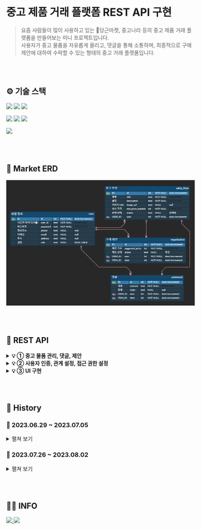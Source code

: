 # 중고 제품 거래 플랫폼 REST API 구현


> 요즘 사람들이 많이 사용하고 있는 🥕당근마켓, 중고나라 등의 중고 제품 거래 플랫폼을 만들어보는 미니 프로젝트입니다.<br>사용자가 중고 물품을 자유롭게 올리고, 댓글을 통해 소통하며, 최종적으로 구매 제안에 대하여 수락할 수 있는 형태의 중고 거래 플랫폼입니다.

<br><br>
## ⚙ 기술 스택
<p>
<img src="https://img.shields.io/badge/Java_17-007396?style=flat&logo=OpenJDK&logoColor=white">
<img src="https://img.shields.io/badge/gradle_8.1.1-02303A?style=flat&logo=gradle&logoColor=white">
<img src="https://img.shields.io/badge/SQLite_3.41.2.2-003B57?style=flat&logo=SQLite&logoColor=white">
</p>
<p>
<img src="https://img.shields.io/badge/Spring_6.0.10-6DB33F?style=flat&logo=Spring&logoColor=white">
<img src="https://img.shields.io/badge/springboot_3.1.1-6DB33F?style=flat&logo=springboot&logoColor=white">
<img src="https://img.shields.io/badge/springsecurity_6.1.1-6DB33F?style=flat&logo=springsecurity&logoColor=white">
</p>
<img src="https://img.shields.io/badge/thymeleaf_3.1.1-005F0F?style=flat&logo=thymeleaf&logoColor=white">

<br><br>

## 📅 Market ERD
![market_ERD](readme_img/erd.png)

<br><br>

## 📁 REST API
<details>
<summary><b>💡 ① 중고 물품 관리, 댓글, 제안</b></summary>

`git clone` 이후, `application.properties`의 `jwt.secret` 값을 변경해야 작동합니다.

### 1. 물품 관리
<details>
<summary><b><u>중고 물품 관리 API</u></b></summary>

**✅ 표시: 로그인 시 JWT 발급 → Auth(Type=Bearer Token): JWT 입력**

<details><summary> 1. POST /items ✅</summary>

Request Body:
```json
{
    "title": "중고 맥북 팝니다",
    "description": "2019년 맥북 프로 13인치 모델입니다",
    "minPriceWanted": 1000000
}
```

Response Body:

![create_item](readme_img/r1.png)

</details>

<details><summary> 2. GET /items?page={page}&limit={limit} </summary>

Response Body:

![viewall_item](readme_img/r2.png)

</details>

<details><summary> 3. GET /items/{itemId} </summary>

Response Body:

![viewone_item](readme_img/r3.png)

</details>


<details><summary> 4. PUT /items/{itemId} ✅</summary>

Request Body:
```json
{
    "title": "응 안팔아",
    "description": "걍 내가 쓸꺼야",
    "minPriceWanted": 5000000
}
```

Response Body:

![update_item](readme_img/r4.png)

</details>


<details><summary> 5. PUT /items/{itemId}/image ✅</summary>

Request Body & Response Body:

![image_item](readme_img/r5.png)

</details>
<details><summary> 6. DELETE /items/{itemId} ✅</summary>

Response Body:

![delete_item](readme_img/r6.png)

</details>
<br>

[📁 **REST API 돌아가기**](#-rest-api)

</details>

### 2. 물품 댓글
<details>
<summary><b><u>중고 물품 댓글 API</u></b></summary>

**✅ 표시: 로그인 시 JWT 발급 → Auth(Type=Bearer Token): JWT 입력**

<details><summary> 1. POST /items/{itemId}/comments ✅</summary>

Request Body:
```json
{
    "content": "할인 가능하신가요?"
}
```

Response Body:

![img](readme_img/c1.png)

</details>
<details><summary> 2. GET /items/{itemId}/comments?page=1 </summary>

Request Body:<br>
page 값을 파라미터로 10개 단위로 보여준다.

Response Body:

![img](readme_img/c2.png)

</details>
<details><summary> 3. PUT /items/{itemId}/comments/{commentId} ✅</summary>

Request Body:
```json
{
    "content": "1000000 정도면 고려 가능합니다"
}
```

Response Body:

![img](readme_img/c3.png)

</details>
<details><summary> 4. PUT /items/{itemId}/comments/{commentId}/reply ✅</summary>

Request Body:
```json
{
    "reply": "ㄴㄴ안됨"
}
```

Response Body:

![img](readme_img/c4.png)

</details>
<details><summary> 5. DELETE /items/{itemId}/comments/{commentId} ✅</summary>

Response Body:

![img](readme_img/c5.png)

</details>

<details><summary> 6. 답글은 물품 등록 작성자를 제외하고는 달 수 없다. ✅</summary>

![img](readme_img/c6.png)

</details>

<details><summary> 7. ROLE_ADMIN 권한이 있는 사용자는 물품 등록 작성자가 아니어도 댓글을 달 수 있다. ✅</summary>

![img](readme_img/c7.png)

</details>

<br>

[📁 **REST API 돌아가기**](#-rest-api)

</details>

### 3. 구매 제안
<details>
<summary><b><u>구매 제안 API</u></b></summary>

**✅ 표시: 로그인 시 JWT 발급 → Auth(Type=Bearer Token): JWT 입력**

<details><summary> 1. POST /items/{itemId}/proposals ✅</summary>

Request Body:
```json
{
    // 구매 제안을 올린 구매자
    "suggestedPrice": 1000000
}
```

Response Body:

![img](readme_img/p1.png)

</details>
<details><summary> 2. GET http://localhost:8080/items/1/proposal?page=1 ✅</summary>

Response Body:

**1) 중고 물품을 올린 판매자가 확인할 수 있는 page**
![img](readme_img/p2.png)
<br><br>

**2) 구매 제안을 올린 구매자가 확인할 수 있는 page**
![img](readme_img/p21.png)

</details>
<details><summary> 3. PUT /items/{itemId}/proposals/{proposalId} ✅</summary>

Request Body:
```json
{
    // 구매 제안을 올린 구매자
    "suggestedPrice": 7777777
}
```

Response Body:

![img](readme_img/p3.png)

</details>
<details><summary> 4. DELETE /items/{itemId}/proposals/{proposalId} ✅</summary>

Response Body:

![img](readme_img/p4.png)

</details>
<details><summary> 5. PUT /items/{itemId}/proposals/{proposalId} ✅</summary>

Request Body:
```json
{
    // 중고 물품을 올린 판매자
    "status": "거절" // "수락"도 가능
}
```

Response Body:

![img](readme_img/p5.png)

</details>
<details><summary> 6. PUT /items/{itemId}/proposals/{proposalId} ✅</summary>

Request Body:
```json
{
    // 구매 제안을 올린 구매자
    "status": "확정"
}
```

Response Body:

![img](readme_img/p6.png)

</details>

<details><summary> 7. 그 외 </summary>

**PUT /items/{itemId}/proposals/{proposalId}**

- 3번의 PUT(제안 가격 변경)의 경우 구매 제안 작성자만 수정이 가능하며, `status`가 "제안", `SuggestedPrice`가 null이 아닐 때만 작동한다.
- 5번의 PUT(수락, 거절)의 경우 물품 등록 작성자만 수정 가능하며, 상태가 수락, 거절이 되었을 경우 구매 제안 작성자는 글을 수정할 수 없다.
- 6번의 PUT(구매 확정)의 경우 구매 제안 작성자만 수정이 가능하며, 현재 "수락" 상태이고 Request로 받는 `status`가 "확정"이면 `status`는 "확정"으로 변한다.

    물품 등록 게시물 또한 "판매 완료"가 된다. 이 상태에서 게시물, 구매 제안을 지울 수 없다. 
    
    또한 자동으로 모든 구매제안은 "거절" 상태가 된다.
- `ROLE_ADMIN`의 권한을 가지고 있다면 구매 제안 API의 모든 기능을 사용할 수 있으며, "판매 완료" 상태가 되어도 수정이나 삭제가 가능하다.

</details>
<br>

[📁 **REST API 돌아가기**](#-rest-api)

</details>

<br>

</details>

<details>
<summary><b>💡 ② 사용자 인증, 관계 설정, 접근 권한 설정</b></summary>

### 1. 사용자 인증
<details>
<summary><b><u>로그인(토큰 발급), 회원가입 API</u></b></summary><br>

<details><summary> 1. POST /users/login </summary>

Request Body:
```json
{
  // ROLE_ADMIN 권한을 가진 TEST 계정 존재
  "userId": "운영자",
  "password": "asdf"
}
```

Response Body:

![POST /users/login](readme_img/log1.png)

</details>

<details><summary> 2. GET /users/login </summary>

Request Body:

**(JSON Data)**
```json
{
  // 회원가입
  "userId": "유저",
  "password": "asdf"
}
```
**(Form Data)**
![GET /users/login_2-2](readme_img/log2-2.png)

Response Body:

![GET /users/login_1](readme_img/log2.png)

DB:

![GET /users/login_2](readme_img/log3.png)

<br>

[📁 **REST API 돌아가기**](#-rest-api)

</details>

</details>

### 2. 관계 설정
<details>
<summary><b><u>ERD 수정 및 코드 수정 API</u></b></summary>

**1. 기존 Entity(Item, Comment, Proposal)의 writer, password 삭제 -> User Enitiy와 1:N 매핑**<br>
[📅 **Market ERD 참고**](#-market-erd)<br>

**2. ERD 변경에 의한 제대로 된 기능 작동을 위한 코드 수정**<br>[📁 **REST API - 💡 ① 중고 물품 관리, 댓글, 제안 참고**](#-rest-api)<br>

**3. 자세한 수정 사항**<br>
**ISSUE :** [2️⃣ DAY 2 / 관계 설정하기](https://github.com/likelion-backend-5th/Project_1_LimHyoungTaek/issues/6) 참고<br>
**PULL REQUEST :** [관계 설정 및 관계 변경으로 인한 코드 변경 #8](https://github.com/likelion-backend-5th/Project_1_LimHyoungTaek/pull/8) 참고

<br>

</details>


### 3. 접근 권한 설정
<details>
<summary><b><u>ROLE STATUS 추가</u></b></summary>

**1. Authentication 추가로 인한 등록(삭제, 변경 등), 조회를 사용자 정보에 따라 제한되거나 가능하게 변경**
 - `ROLE_ADMIN`, `ROLE_USER` 두 권한이 존재하며, `ROLE_ADMIN`은 [**💡 ① 중고 물품 관리, 댓글, 제안**](#-rest-api)의 모든 기능 사용 가능
 - `확정` 상태의 구매 제안을 삭제하는 등 제한되어 있는 기능도 사용할 수 있다.

**2. 자세한 수정 사항**<br>
**ISSUE :** [3️⃣ DAY 3/ 기능 접근 설정하기](https://github.com/likelion-backend-5th/Project_1_LimHyoungTaek/issues/7) 참고<br>
<br><br>
[📁 **REST API 돌아가기**](#-rest-api)

</details>


<br>

</details>

<details>
<summary><b>💡 ③ UI 구현</b></summary>

[//]: # (<summary><b>💡 ③ 채팅, UI 구현, 인증 서버 분리</b></summary>)

### 1. INDEX, 로그인, 회원가입
<details>
<summary><b>HOME - GET / -> (redirect)/items/view</b></summary>

![GET /users/login/view](readme_img/ui0.png)

</details>

<details>
<summary><b>회원가입 - GET /users/register/view</b></summary>

![GET /users/login/view](readme_img/ui0-1.png)

</details>

<details>
<summary><b>로그인 - GET /users/login/view</b></summary>

![GET /users/login/view](readme_img/ui1.png)

</details>

<details>
<summary><b>로그인 후 HOME - GET /items/view</b></summary>

![GET /users/login/view](readme_img/ui1.png)

<br>

[📁 **REST API 돌아가기**](#-rest-api)
</details>


### 2. 물품 등록, 이미지 업로드, 물품 화면
<details>
<summary><b>물품 등록 - GET /items/register/view</b></summary>

![GET /users/login/view](readme_img/ui0-2-1.png)
</details>

<details>
<summary><b>전체 게시물 - GET /items/view</b></summary>

![GET /users/login/view](readme_img/ui0-2-2.png)
</details>

<details>
<summary><b>물품 보기 - GET /items/view/{itemId}</b></summary>

![GET /users/login/view](readme_img/ui0-2-3.png)

</details>

<details>
<summary><b>댓글 - GET /items/view/{itemId}</b></summary>

댓글 다는 것은 html 상에서 구현되지 않았습니다.

![GET /users/login/view](readme_img/ui0-2-4.png)

<br>

[📁 **REST API 돌아가기**](#-rest-api)
</details>

### 3. Page
<details>
<summary><b>HOME(Page 관련) - GET / -> (redirect)/items/view</b></summary>

글이 10개 이상 넘어가면 게시물 페이지를 넘길 수 있다.
댓글도 가능하며 댓글은 15개가 limit으로 잡혀 있다.

![GET /users/login/view](readme_img/ui0-3-1.png)
![GET /users/login/view](readme_img/ui0-3-2.png)

<br>

[📁 **REST API 돌아가기**](#-rest-api)
</details>

</details>

<br><br>

## 📜 History 

### 📆 2023.06.29 ~ 2023.07.05
<details>
<summary>펼쳐 보기</summary>

<details>
<summary>✨ <b>2023-06-29</b>: Repository 생성, DTO 추가, SalesItem MVC 구조</summary>

---
### 2023-06-29
**Create**: Git Repository - 'MiniProject_Basic_LimHyoungTaek'<br>

> ### dependencies
>   - Spring Web
>   - Spring Boot DevTools
>   - Spring Data JPA
>   - Lombok
>   - Sqlite

**Add**:
> - DTO(SalesItem, Negotiation, Comment)
> - Controller, repository, entity, service associated (with SalesItem)
---
</details>



<details>
<summary>✨ <b>2023-06-30</b>: ResponseDTO 추가, TODO 구현</summary>

---
### 2023-06-30
**Add**:
> - DTO(ResponseDto)

<br>

**TODO**:
> POST /items<br>
> GET /items?page={page}&limit={limit}<br>
> GET /items/{itemId}<br>
> PUT /items/{itemId}<br>
> DELETE /items/{itemId}<br>
---
</details>



<details>
<summary>✨ <b>2023-07-01</b>: TODO [ PUT /items/{itemId}/image ] 구현</summary>

---
### 2023-07-01
**TODO**:
> PUT /items/{itemId}/image
---
</details>



<details>
<summary>✨ <b>2023-07-03</b>: DAY 1 / 중고 물품 관리 요구사항, 중고 물품 댓글 MVC 구조</summary>

---
### 2023-07-03

<details>
<summary><u><b>DAY 1 / 중고 물품 관리 요구사항</b></u></summary>

**1️⃣ <u>[POST] /items</u>**<br>
`ItemController.create()`, `ItemService.createItem()`<br>: 누구든지 중고 거래를 목적으로 물품에 대한 정보를 등록할 수 있다.<br>

`ItemEntity - @NotNull`<br>: 이때 반드시 포함되어야 하는 내용은 **제목, 설명, 최소 가격, 작성자**이다.<br>

`ItemService.validPW()`<br>: 또한 사용자가 물품을 등록할 때, 비밀번호 항목을 추가해서 등록한다.<br>

`ItemService.createItem()`<br>: 최초로 물품이 등록될 때, 중고 물품의 상태는 **판매중** 상태가 된다.<br>

<br><br>

**2️⃣ <u>[GET] /items?page={page}&limit={limit}</u>**<br>
`ItemService.readItemsPaged()`, `Return Type Page<ItemPageInfoDto>`<br>: 등록된 물품 정보는 누구든지 열람할 수 있다.<br> 페이지 단위 조회가 가능하다.<br>

`ItemController.readAll()`, `ItemController.readOne()`<br>: 전체 조회, 단일 조회 모두 가능하다.<br>

<br><br>

**3️⃣ <u>[GET] /items/{itemId}</u>**<br>
`ItemController.readOne()`<br>: 전체 조회, 단일 조회 모두 가능하다.<br>

<br><br>

**4️⃣ <u>[PUT] /items/{itemId}</u>**<br>
`ItemController.update()`, `ItemService.updateItem()`<br>: 등록된 물품 정보는 수정이 가능하다.
<br>

`ItemService.validPW()`<br>: 이때, 물품이 등록될 때 추가한 비밀번호를 첨부해야 한다.

<br><br>

**5️⃣ <u>[DELETE] /items/{itemId}</u>**<br>
`ItemController.delete()`, `ItemService.deleteItem()`<br>: 등록된 물품 정보는 삭제가 가능하다.<br>

`ItemService.validPW()`<br>: 이때, 물품이 등록될 때 추가한 비밀번호를 첨부해야 한다.

<br><br>

**6️⃣ <u>[PUT] /items/{itemId}/image</u>**<br>
`ItemController.uploadImage()`, `ItemService.uploadItemImage()`<br>: 등록된 물품 정보에 이미지를 첨부할 수 있다.<br>

`ItemService.validPW()`<br>: 이때, 물품이 등록될 때 추가한 비밀번호를 첨부해야 한다.

<br><br>

**7️⃣ <u>그 외 추가 및 수정사항</u>**<br>
`getItemById()`<br>: 해당하는 ID가 없을 경우, Not Found 예외 처리하는 과정을 메서드로 분리<br>

`validPW()`<br>: Password를 검사하는 부분을 메서드로 분리<br>

`ResponseDto`<br>: Controller의 Return Type을 ResponseDto로 수정 후 ResponseBody 출력 형식 message로 변경<br>

`ContentinfoDto`<br>: `ItemController.readOne()`에서 title, description, minPriceWanted, status만 보이게 Dto 설정<br>

`PageinfoDto`<br>: `ItemController.readAll()`에서 id, title, description, minPriceWanted, status만 보이게 Dto 설정<br>
imageUrl -> add @JsonInclude(JsonInclude.Include.NON_NULL) Null 값 일때 미출력<br>

<br>
</details>



<details>
<summary><u><b>중고 물품 댓글 MVC 구조</b></u></summary>

**Add**:
> - CommentController
> - CommentEntity
> - CommentRepository
> - CommentService

<br>

**TODO**:
> POST /items/{itemId}/comments<br>
> GET /items/{itemId}/comments<br>
> PUT /items/{itemId}/comments/{commentId}<br>
> PUT /items/{itemId}/comments/{commentId}/reply<br>
> DELETE /items/{itemId}/comments/{commentId}<br>

</details>

---
</details>



<details>
<summary>✨ <b>2023-07-04</b>: DAY 2 / 중고 물품 댓글 요구사항</summary>

---
### 2023-07-04
**1️⃣ <u>[POST] /items/{itemId}/comments</u>**<br>
`CommentController.createComment()`, `CommentService.postComment()`<br>: 등록된 물품에 대한 질문을 위하여 댓글을 등록할 수 있다.<br>

`CommentEntity - @NotNull`<br>: 이때 반드시 포함되어야 하는 내용은 대상 물품, 댓글 내용, 작성자이다.<br>

`PasswordValidatable.validatePassword()`, `CommentEntity - @Override`<br>: 또한 댓글을 등록할 때, 비밀번호 항목을 추가해서 등록한다.<br>

<br><br>

**2️⃣ <u>[GET] /items/{itemId}/comments</u>**<br>
`CommentController.readAllComment()`, `CommentService.getCommentsPaged()`<br>: 등록된 댓글은 누구든지 열람할 수 있다.<br>

`CommentService.getCommentsPaged()`, `Return Type Page<CommentPageInfoDto>`<br>: 페이지 단위 조회가 가능하다.<br>

<br><br>

**3️⃣ <u>[PUT] /items/{itemId}/comments/{commentId}</u>**<br>
`CommentController.updateComment()`, `CommentService.modifiedComment()`<br>: 등록된 댓글은 수정이 가능하다.<br>

`PasswordValidatable.validatePassword()`, `CommentEntity - @Override`<br>: 이때, 댓글이 등록될 때 추가한 비밀번호를 첨부해야 한다.<br>

<br><br>

**4️⃣ <u>[DELETE] /items/{itemId}/comments/{commentId}</u>**<br>
`CommentController.delete()`, `CommentService.deleteComment()`<br>: 등록된 댓글은 삭제가 가능하다.<br>
`PasswordValidatable.validatePassword()`, `CommentEntity - @Override`<br>: 이때, 댓글이 등록될 때 추가한 비밀번호를 첨부해야 한다.<br>

<br><br>

**5️⃣ <u>[PUT] /items/{itemId}/comments/{commentId}/reply</u>**<br>
`CommentPageInfoDto`<br>: 댓글에는 초기에 비워져 있는 **답글** 항목이 존재한다.<br> ↳ 그래서 다른 Column과 다르게 `@NotNull`을 붙이지 않았다. 대신 `imageUrl`의 `null` 값을 숨길 때 처럼 `@JsonInclude(JsonInclude.Include.NON_NULL)`을 붙였다.<br>

`CommentPageInfoDto`<br>: 답글은 댓글에 포함된 공개 정보이다.<br> ↳ 이 요구사항 때문에 위에서 언급한 `@JsonInclude(JsonInclude.Include.NON_NULL)`도 추가하지 않을까 하다가 `null` 값일 경우, 답글이 보이지 않는 경우가 더 많다고 생각해서 유지하였다.<br>

`CommentService.modifiedReply()`<br>: 만약 댓글이 등록된 대상 물품을 등록한 사람일 경우, 물품을 등록할 때 사용한 비밀번호를 첨부할 경우 답글 항목을 수정할 수 있다.<br>
↳ 이 부분은 아래 토글을 열어 코드를 참고해주세요.

<details>
<summary>📄 <u>CommentService.java - modifiedReply()</u></summary>

```java
public class CommentService {
    private final ItemRepository itemRepository;
    private final ItemService itemService;
    private final CommentRepository commentRepository;

    // Post, Modifying Reply
    public void modifiedReply(Long commentId, Long itemId, CommentDto comments) {
        CommentEntity commentEntity = validateCommentByItemId(commentId, itemId);
        ItemEntity itemEntity = itemService.getItemById(itemId);

        // 1. 답글 작성자 != 물품 등록 작성자 -> 예외 처리
        // 댓글에 답글을 달 수 있는 사용자는 물품 정보를 등록한 사용자 뿐
        if (!itemEntity.getWriter().equals(comments.getWriter()))
            throw new ResponseStatusException(HttpStatus.BAD_REQUEST);

        // 2. 물품 등록 작성자 == 답글 작성자 라는건 위의 예외에서 증명
        // 만약 댓글이 등록된 대상 물품을 등록한 사람일 경우
        // -> 물품 등록 == 댓글 == 답글 다 같은 작성자이다.
        if (commentEntity.getWriter().equals(comments.getWriter())) {
            // 물품을 등록할 때 사용한 비밀번호를 첨부할 경우 답글 항목을 수정할 수 있다.
            // 물품 등록 비밀번호 != 답글 비밀번호 -> 예외 처리
            itemEntity.validatePassword(comments.getPassword());
        }
        // Save Reply
        commentEntity.setReply(comments.getReply());
        CommentDto.fromEntity(commentRepository.save(commentEntity));
    }
}
```
</details>

<br><br>

**6️⃣ <u>그 외 추가 및 수정사항</u>**<br>
`PageinfoDto`<br>: `ItemPageInfoDto`, `CommentPageInfoDto`로 구분을 위해 자세하게 이름 설정<br> `dto/mapping`으로 경로 설정

`PasswordValidatable`<br>: `validPW`를 `ItemEntity`와 `CommentEntity`에서 받을 수 있게 `interface`로 변경<br> 각 `Entity`에서 `implements PasswordValidatable`하고 난 후, `@Override`할 수 있게 변경

`CommentService - validateCommentByItemId()`<br>: 각 메서드마다 요청 댓글 유무, 대상 댓글이 대상 게시글의 댓글인지 확인하는 과정이 겹쳐서 따로 분리<br>

---
<br>
</details>




<details>
<summary>✨ <b>2023-07-04</b>: DAY 3 / 구매 제안 기본 CRUD 구조 생성</summary>

---
### 2023-07-04

**구매 제안 기본 CRUD 구조 생성**

**Add**:
> - ProposalController
> - ProposalEntity
> - ProposalRepository
> - ProposalService
> - ProposalPageInfoDto

<br>

**TODO**:
> POST /items/{itemId}/proposal<br>
> GET /items/{itemId}/proposals?writer=Lim123&password=qwerty1234&page=1<br>
> PUT /items/{itemId}/proposals/{proposalId}<br>
> DELETE /items/{itemId}/proposals/{proposalId}<br>
> PUT /items/{itemId}/proposals/{proposalId}<br>

---
<br>
</details>


<details>
<summary>✨ <b>2023-07-05</b>: DAY 3 / 구매 제안 요구사항</summary>

---
### 2023-07-05

**중고 물품 댓글 MVC 구조**

**1️⃣ <u>[POST] /items/{itemId}/proposals</u>**<br>
`ProposalController.createProposal()`, `ProposalService.postOffer()`<br>: 등록된 물품에 대하여 구매 제안을 등록할 수 있다.<br>

`NegotiationDto - @NotNull`<br>: 이때 반드시 포함되어야 하는 내용은 대상 물품, 제안 가격, 작성자이다.<br> 참고로 이전에 Entity에 붙어있던 `@NotNull`은 다 Dto로 이동함.<br>

`PasswordValidatable.validatePassword()`, `ProposalEntity - @Override`<br>: 또한 구매 제안을 등록할 때, 비밀번호 항목을 추가해서 등록한다.<br>

`ProposalService.postOffer() - newProposal.setStatus("제안");`<br>: 구매 제안이 등록될 때, 제안의 상태는 제안 상태가 된다.<br>

<br><br>

**2️⃣ <u>[GET] /items/{itemId}/proposal?writer=lim123&password=1qaz2wsx&page=1</u>**<br>
`ProposalController.readAllProposal()`<br>: 구매 제안은 대상 물품의 주인과 등록한 사용자만 조회할 수 있다.<br>

`ProposalService.findPagedOffer()`, `ProposalRepository.findAll()`<br>: 대상 물품의 주인은, 대상 물품을 등록할 때 사용한 작성자와 비밀번호를 첨부해야 한다.<br>이때 물품에 등록된 모든 구매 제안이 확인 가능하다.<br>

`ProposalService.findPagedOffer()`, `ProposalRepository.findAllByItemIdAndWriter()`<br>: 등록한 사용자는, 조회를 위해서 자신이 사용한 작성자와 비밀번호를 첨부해야 한다. <br>이때 자신이 등록한 구매 제안만 확인이 가능하다.<br>

`ProposalService.findPagedOffer()`<br>: 페이지 기능을 지원한다.<br>

<br><br>

**3️⃣ <u>[PUT] /items/{itemId}/proposals/{proposalId}</u>**<br>

**1. 구매 제안 작성자의 가격 수정**<br>
`ProposalController.updateProposal()`, `ProposalService.putUpdateOffer()`<br>: 등록된 제안은 수정이 가능하다.<br>

`PasswordValidatable.validatePassword()`, `ProposalEntity - @Override`<br>: 이때, 제안이 등록될때 추가한 작성자와 비밀번호를 첨부해야 한다.<br>

<br><br>

**2. 물품 등록자의 구매 제안 수락, 거절 상태 변경**<br>
`ProposalService.{putUpdateOffer(), acceptRejectOffer()}`<br>: 대상 물품의 주인은 구매 제안을 수락할 수 있다. <br>또한, 대상 물품의 주인은 구매 제안을 거절할 수 있다. 각각 구매 제안의 상태는 수락/거절이 된다.<br>

`PasswordValidatable.validatePassword()`, `ProposalEntity - @Override`<br>: 이때, 제안이 등록될때 추가한 작성자와 비밀번호를 첨부해야 한다.<br>

<br><br>

**3. 구매 제안 작성자의 구매 확정 상태 변경**<br>
`ProposalService.putUpdateOffer()` - `2) 현재 "수락" 상태 & Request "확정" 상태 -> 판매 완료` 부분<br>
<br>1) 구매 제안을 등록한 사용자는, 자신이 등록한 제안이 수락 상태일 경우, 구매 확정을 할 수 있다.<br>
<br>2) 이때 구매 제안의 상태는 확정 상태가 된다.<br>
<br>3) 구매 제안이 확정될 경우, 대상 물품의 상태는 판매 완료가 된다.<br>참고로 확정, 판매 완료 상태의 구매 제안과 게시물은 작성자일지라도 삭제하지 못한다.<br>

`ProposalService.putUpdateOffer()` 작성자 확인 부분,<br>`PasswordValidatable.validatePassword()`, `ProposalEntity - @Override` 비밀번호 확인 부분<br>: 이를 위해서 제안을 등록할 때 사용한 작성자와 비밀번호를 첨부해야 한다.<br>

<br><br>

**4️⃣ <u>[DELETE] /items/{itemId}/proposals/{proposalId}</u>**<br>
`ProposalController.delete()`, `ProposalService.deleteOffer()`<br>: 등록된 제안은 수정이 가능하다.<br>

`PasswordValidatable.validatePassword()`, `ProposalEntity - @Override`<br>: 이때, 제안이 등록될때 추가한 작성자와 비밀번호를 첨부해야 한다.<br>

<br>
</details>

</details>

### 📆 2023.07.26 ~ 2023.08.02
<details>
<summary>펼쳐 보기</summary>

<details>
<summary>✨ <b>2023-07-26~27</b>: DAY 1 / 사용자 인증</summary>

`Milestones` : [1️⃣ **DAY 1 / 인증 만들기**](https://github.com/likelion-backend-5th/Project_1_LimHyoungTaek/milestone/1?closed=1)<br>
`Issues` :<br>
- [DAY 1 / 인증 만들기 #1](https://github.com/likelion-backend-5th/Project_1_LimHyoungTaek/issues/1)
- [1. 회원가입 기능 구현 #3](https://github.com/likelion-backend-5th/Project_1_LimHyoungTaek/issues/3)
- [2. 로그인 기능 구현 #2](https://github.com/likelion-backend-5th/Project_1_LimHyoungTaek/issues/2)
- [3. JWT 발급 및 서비스 #5](https://github.com/likelion-backend-5th/Project_1_LimHyoungTaek/issues/5)
- [4. Entity 관련 수정 #4](https://github.com/likelion-backend-5th/Project_1_LimHyoungTaek/issues/4)

<br>

</details>

<details>
<summary>✨ <b>2023-07-27~28</b>: DAY 2 / 관계 설정</summary>

`Milestones` : [2️⃣ **DAY 2 / 관계 설정하기**](https://github.com/likelion-backend-5th/Project_1_LimHyoungTaek/milestone/2?closed=1)<br>
`Issues` : [DAY 2 / 관계 설정하기 #6](https://github.com/likelion-backend-5th/Project_1_LimHyoungTaek/issues/6)<br>
`Pull Requests` : [관계 설정 및 관계 변경으로 인한 코드 변경 #8](https://github.com/likelion-backend-5th/Project_1_LimHyoungTaek/pull/8)

<br>

</details>

<details>
<summary>✨ <b>2023-07-28~31</b>: DAY 3 / 기능 접근 권한 설정</summary>

`Milestones` : [3️⃣ **DAY 3/ 기능 접근 설정하기**](https://github.com/likelion-backend-5th/Project_1_LimHyoungTaek/milestone/3?closed=1)<br>
`Issues` : [DAY 3 / 기능에 대한 접근 권한 설정 #7](https://github.com/likelion-backend-5th/Project_1_LimHyoungTaek/issues/7)<br>
`Pull Requests` : [관계 설정 및 관계 변경으로 인한 코드 변경 #8](https://github.com/likelion-backend-5th/Project_1_LimHyoungTaek/pull/8)<br>
`Commits` :<br>
- Role 부여 후 Status(ADMIN, USER) 추가<br>
  [feat: Role(status) 추가 -> enum으로 생성](https://github.com/likelion-backend-5th/Project_1_LimHyoungTaek/commit/e93a45ca80907765e73ce07dbbdbdf61c95f0bdd)
- `ROLE_ADMIN` 권한일 경우 프로젝트의 모든 기능 사용 가능
- `확정` 상태의 구매 제안 삭제 등 제한된 기능 사용 가능<br>
  [feat: ROLE_ADMIN의 경우 모든 기능을 수행할 수 있게 수정](https://github.com/likelion-backend-5th/Project_1_LimHyoungTaek/commit/b950e21e20be3cf3bc5ff5d207ad5fe15d69e226)

<br>

</details>

<details>
<summary>✨ <b>2023-07-31~</b>: DAY 4 / UI 구현</summary>

`Milestones` : [4️⃣ **DAY 4/ UI 구현하기**](https://github.com/likelion-backend-5th/Project_1_LimHyoungTaek/issues/9)<br>
`Issues` :<br>
- [회원가입 화면을 구성하기 위해 필요한 항목을 생각해보자. #11](https://github.com/likelion-backend-5th/Project_1_LimHyoungTaek/issues/11)
- [로그인 화면을 구성하기 위해 필요한 항목을 생각해보자. #12](https://github.com/likelion-backend-5th/Project_1_LimHyoungTaek/issues/12)
- [물품 정보 조회 #10](https://github.com/likelion-backend-5th/Project_1_LimHyoungTaek/issues/10)
- [물품 정보 등록 #13](https://github.com/likelion-backend-5th/Project_1_LimHyoungTaek/issues/13)

`TODO` : HTML 댓글 등록 데이터 전달, 구매 제안 부분 구현 중
</details>

[//]: # (<details>)

[//]: # (<summary>✨ <b>2023-08-01</b>: DAY 5 / 채팅 구현</summary>)

[//]: # ()
[//]: # (</details>)

[//]: # ()
[//]: # (<details>)

[//]: # (<summary>✨ <b>2023-08-02</b>: DAY 6 / 인증 서버 분리</summary>)

[//]: # ()
[//]: # (</details>)

</details>

<br><br>

## 🙍‍♂️ INFO
<a href="https://github.com/Oh3gwnn">
  <img src="https://img.shields.io/badge/github-181717?style=for-the-badge&logo=github&logoColor=white">
</a>
<a href="https://takethat.tistory.com/">
  <img src="https://img.shields.io/badge/tistory-FD5F07?style=for-the-badge&logo=tistory&logoColor=white">
</a>
